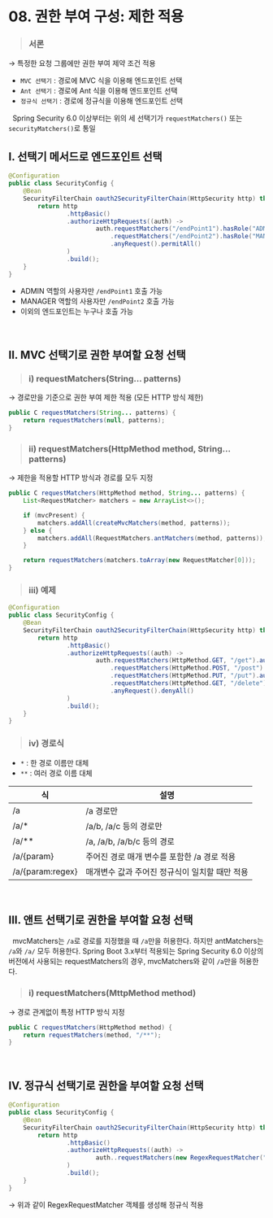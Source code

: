 # 08. 권한 부여 구성: 제한 적용

> ### 서론

→ 특정한 요청 그룹에만 권한 부여 제약 조건 적용

- `MVC 선택기` : 경로에 MVC 식을 이용해 엔드포인트 선택
- `Ant 선택기` : 경로에 Ant 식을 이용해 엔드포인트 선택
- `정규식 선택기` : 경로에 정규식을 이용해 엔드포인트 선택

&nbsp; Spring Security 6.0 이상부터는 위의 세 선택기가 `requestMatchers()` 또는 `securityMatchers()`로 통일

## I. 선택기 메서드로 엔드포인트 선택

```java
@Configuration
public class SecurityConfig {
    @Bean
    SecurityFilterChain oauth2SecurityFilterChain(HttpSecurity http) throws Exception {
        return http
                .httpBasic()
                .authorizeHttpRequests((auth) ->
                        auth.requestMatchers("/endPoint1").hasRole("ADMIN")
                            .requestMatchers("/endPoint2").hasRole("MANAGER")
                            .anyRequest().permitAll()
                )
                .build();
    }
}
```

- ADMIN 역할의 사용자만 `/endPoint1` 호출 가능
- MANAGER 역할의 사용자만 `/endPoint2` 호출 가능
- 이외의 엔드포인트는 누구나 호출 가능

<br>

## II. MVC 선택기로 권한 부여할 요청 선택

> ### i) requestMatchers(String... patterns)

→ 경로만을 기준으로 권한 부여 제한 적용 (모든 HTTP 방식 제한)

```java
public C requestMatchers(String... patterns) {
	return requestMatchers(null, patterns);
}
```

> ### ii) requestMatchers(HttpMethod method, String... patterns)

→ 제한을 적용할 HTTP 방식과 경로를 모두 지정

```java
public C requestMatchers(HttpMethod method, String... patterns) {
	List<RequestMatcher> matchers = new ArrayList<>();

    if (mvcPresent) {
		matchers.addAll(createMvcMatchers(method, patterns));
	} else {
		matchers.addAll(RequestMatchers.antMatchers(method, patterns));
	}

    return requestMatchers(matchers.toArray(new RequestMatcher[0]));
}
```

> ### iii) 예제

```java
@Configuration
public class SecurityConfig {
    @Bean
    SecurityFilterChain oauth2SecurityFilterChain(HttpSecurity http) throws Exception {
        return http
                .httpBasic()
                .authorizeHttpRequests((auth) ->
                        auth.requestMatchers(HttpMethod.GET, "/get").authenticated()
                            .requestMatchers(HttpMethod.POST, "/post").authenticated()
                            .requestMatchers(HttpMethod.PUT, "/put").authenticated()
                            .requestMatchers(HttpMethod.GET, "/delete").authenticated()
                            .anyRequest().denyAll()
                )
                .build();
    }
}
```

> ### iv) 경로식

- `*` : 한 경로 이름만 대체
- `**` : 여러 경로 이름 대체

| 식               | 설명                                           |
| ---------------- | ---------------------------------------------- |
| /a               | /a 경로만                                      |
| /a/\*            | /a/b, /a/c 등의 경로만                         |
| /a/\*\*          | /a, /a/b, /a/b/c 등의 경로                     |
| /a/{param}       | 주어진 경로 매개 변수를 포함한 /a 경로 적용    |
| /a/{param:regex} | 매개변수 값과 주어진 정규식이 일치할 때만 적용 |

<br>

## III. 앤트 선택기로 권한을 부여할 요청 선택

&nbsp; mvcMatchers는 `/a`로 경로를 지정했을 때 `/a`만을 허용한다. 하지만 antMatchers는 `/a`와 `/a/` 모두 허용한다. Spring Boot 3.x부터 적용되는 Spring Security 6.0 이상의 버전에서 사용되는 requestMatchers의 경우, mvcMatchers와 같이 `/a`만을 허용한다.

> ### i) requestMatchers(MttpMethod method)

→ 경로 관계없이 특정 HTTP 방식 지정

```java
public C requestMatchers(HttpMethod method) {
	return requestMatchers(method, "/**");
}
```

<br>

## IV. 정규식 선택기로 권한을 부여할 요청 선택

```java
@Configuration
public class SecurityConfig {
    @Bean
    SecurityFilterChain oauth2SecurityFilterChain(HttpSecurity http) throws Exception {
        return http
                .httpBasic()
                .authorizeHttpRequests((auth) ->
                        auth..requestMatchers(new RegexRequestMatcher("/\\d+", null)).authenticated()
                )
                .build();
    }
}
```

→ 위과 같이 RegexRequestMatcher 객체를 생성해 정규식 적용
